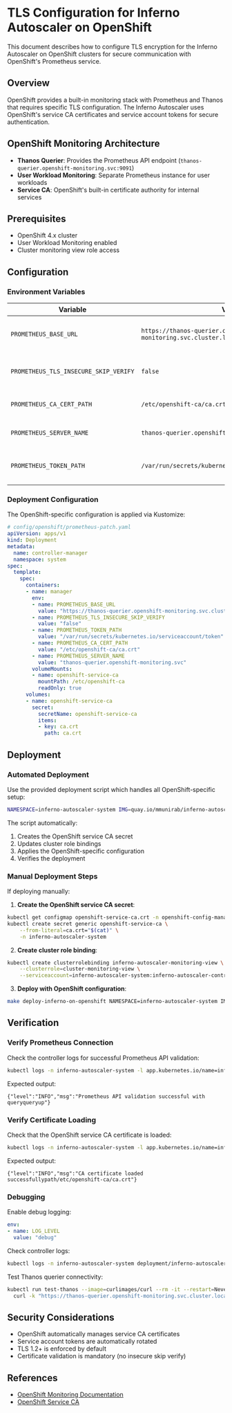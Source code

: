 # TLS Configuration for Inferno Autoscaler on OpenShift

This document describes how to configure TLS encryption for the Inferno Autoscaler on OpenShift clusters for secure communication with OpenShift's Prometheus service.

## Overview

OpenShift provides a built-in monitoring stack with Prometheus and Thanos that requires specific TLS configuration. The Inferno Autoscaler uses OpenShift's service CA certificates and service account tokens for secure authentication.

## OpenShift Monitoring Architecture

- **Thanos Querier**: Provides the Prometheus API endpoint (`thanos-querier.openshift-monitoring.svc:9091`)
- **User Workload Monitoring**: Separate Prometheus instance for user workloads
- **Service CA**: OpenShift's built-in certificate authority for internal services

## Prerequisites

- OpenShift 4.x cluster
- User Workload Monitoring enabled
- Cluster monitoring view role access

## Configuration

### Environment Variables

| Variable | Value | Description |
|----------|-------|-------------|
| `PROMETHEUS_BASE_URL` | `https://thanos-querier.openshift-monitoring.svc.cluster.local:9091` | OpenShift's Thanos querier endpoint |
| `PROMETHEUS_TLS_INSECURE_SKIP_VERIFY` | `false` | Verify certificates (production secure) |
| `PROMETHEUS_CA_CERT_PATH` | `/etc/openshift-ca/ca.crt` | OpenShift service CA certificate |
| `PROMETHEUS_SERVER_NAME` | `thanos-querier.openshift-monitoring.svc` | Server name for certificate validation |
| `PROMETHEUS_TOKEN_PATH` | `/var/run/secrets/kubernetes.io/serviceaccount/token` | Service account token for authentication |

### Deployment Configuration

The OpenShift-specific configuration is applied via Kustomize:

```yaml
# config/openshift/prometheus-patch.yaml
apiVersion: apps/v1
kind: Deployment
metadata:
  name: controller-manager
  namespace: system
spec:
  template:
    spec:
      containers:
      - name: manager
        env:
        - name: PROMETHEUS_BASE_URL
          value: "https://thanos-querier.openshift-monitoring.svc.cluster.local:9091"
        - name: PROMETHEUS_TLS_INSECURE_SKIP_VERIFY
          value: "false"
        - name: PROMETHEUS_TOKEN_PATH
          value: "/var/run/secrets/kubernetes.io/serviceaccount/token"
        - name: PROMETHEUS_CA_CERT_PATH
          value: "/etc/openshift-ca/ca.crt"
        - name: PROMETHEUS_SERVER_NAME
          value: "thanos-querier.openshift-monitoring.svc"
        volumeMounts:
        - name: openshift-service-ca
          mountPath: /etc/openshift-ca
          readOnly: true
      volumes:
      - name: openshift-service-ca
        secret:
          secretName: openshift-service-ca
          items:
          - key: ca.crt
            path: ca.crt
```

## Deployment

### Automated Deployment

Use the provided deployment script which handles all OpenShift-specific setup:

```bash
NAMESPACE=inferno-autoscaler-system IMG=quay.io/mmunirab/inferno-autoscaler:multi-arch0.5tls make deploy-inferno-on-openshift
```

The script automatically:
1. Creates the OpenShift service CA secret
2. Updates cluster role bindings
3. Applies the OpenShift-specific configuration
4. Verifies the deployment

### Manual Deployment Steps

If deploying manually:

1. **Create the OpenShift service CA secret**:
```bash
kubectl get configmap openshift-service-ca.crt -n openshift-config-managed -o jsonpath='{.data.service-ca\.crt}' | \
kubectl create secret generic openshift-service-ca \
    --from-literal=ca.crt="$(cat)" \
    -n inferno-autoscaler-system
```

2. **Create cluster role binding**:
```bash
kubectl create clusterrolebinding inferno-autoscaler-monitoring-view \
    --clusterrole=cluster-monitoring-view \
    --serviceaccount=inferno-autoscaler-system:inferno-autoscaler-controller-manager
```

3. **Deploy with OpenShift configuration**:
```bash
make deploy-inferno-on-openshift NAMESPACE=inferno-autoscaler-system IMG=your-image:tag
```

## Verification

### Verify Prometheus Connection

Check the controller logs for successful Prometheus API validation:

```bash
kubectl logs -n inferno-autoscaler-system -l app.kubernetes.io/name=inferno-autoscaler | grep "Prometheus API validation"
```

Expected output:
```
{"level":"INFO","msg":"Prometheus API validation successful with queryqueryup"}
```

### Verify Certificate Loading

Check that the OpenShift service CA certificate is loaded:

```bash
kubectl logs -n inferno-autoscaler-system -l app.kubernetes.io/name=inferno-autoscaler | grep "CA certificate loaded"
```

Expected output:
```
{"level":"INFO","msg":"CA certificate loaded successfullypath/etc/openshift-ca/ca.crt"}
```

### Debugging

Enable debug logging:

```yaml
env:
- name: LOG_LEVEL
  value: "debug"
```

Check controller logs:

```bash
kubectl logs -n inferno-autoscaler-system deployment/inferno-autoscaler-controller-manager
```

Test Thanos querier connectivity:

```bash
kubectl run test-thanos --image=curlimages/curl --rm -it --restart=Never -- \
  curl -k "https://thanos-querier.openshift-monitoring.svc.cluster.local:9091/api/v1/query?query=up"
```

## Security Considerations

- OpenShift automatically manages service CA certificates
- Service account tokens are automatically rotated
- TLS 1.2+ is enforced by default
- Certificate validation is mandatory (no insecure skip verify)

## References

- [OpenShift Monitoring Documentation](https://docs.openshift.com/container-platform/latest/monitoring/monitoring-overview.html)
- [OpenShift Service CA](https://docs.openshift.com/container-platform/latest/security/certificates/service-serving-certificate.html) 